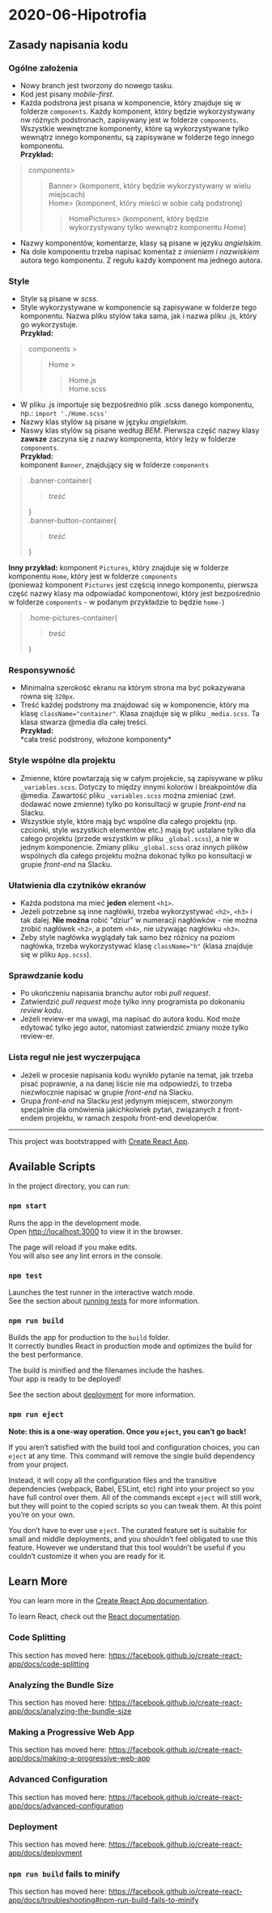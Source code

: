 # 2020-06-Hipotrofia

## Zasady napisania kodu
### Ogólne założenia
- Nowy branch jest tworzony do nowego tasku.
- Kod jest pisany *mobile-first*.
- Każda podstrona jest pisana w komponencie, który znajduje się w folderze `components`. Każdy komponent, który będzie wykorzystywany nw różnych podstronach, zapisywany jest w folderze `components`. Wszystkie wewnętrzne komponenty, które są wykorzystywane tylko wewnątrz innego komponentu, są zapisywane w folderze tego innego komponentu.  
**Przykład:**  
>components>  
>>Banner> (komponent, który będzie wykorzystywany w wielu miejscach)  
>>Home> (komponent, który mieści w sobie całą podstronę)
>>>HomePictures> (komponent, który będzie wykorzystywany tylko wewnątrz komponentu *Home*)  
- Nazwy komponentów, komentarze, klasy są pisane w języku *angielskim*.
- Na dole komponentu trzeba napisać komentaż z *imieniem i nazwiskiem* autora tego komponentu. Z regułu każdy komponent ma jednego autora.

### Style
- Style są pisane w *scss*.
- Style wykorzystywane w komponencie są zapisywane w folderze tego komponentu. Nazwa pliku stylów taka sama, jak i nazwa pliku .js, który go wykorzystuje.  
**Przykład:**  
>components >  
>>Home >  
>>>Home.js  
>>>Home.scss  
- W pliku .js importuje się bezpośrednio plik .scss danego komponentu, np.:
`import './Home.scss'`
- Nazwy klas stylów są pisane w języku *angielskim*.
- Naswy klas stylów są pisane według *BEM*. Pierwsza część nazwy klasy **zawsze** zaczyna się z nazwy komponenta, który leży w folderze `components`.  
**Przykład:**  
komponent `Banner`, znajdujący się w folderze `components`  
>.banner-container{  
>>*treść* 
> 
>}  
>.banner-button-container{  
>>*treść*  
>
>}  

**Inny przykład:**
komponent `Pictures`, który znajduje się w folderze komponentu `Home`, który jest w folderze `components`  
(ponieważ komponent `Pictures` jest częścią innego komponentu, pierwsza część nazwy klasy ma odpowiadać komponentowi, który jest bezpośrednio w folderze `components` - w podanym przykładzie to będzie `home-`)  
>.home-pictures-container{  
>>*treść*  
>
>}  

### Responsywność
- Minimalna szerokość ekranu na którym strona ma być pokazywana równa się `320px`.
- Treść każdej podstrony ma znajdować się w komponencie, który ma klasę `className="container"`. Klasa znajduje się w pliku `_media.scss`. Ta klasa stwarza @media dla całej treści.  
**Przykład:**  
    <div>  
        <Banner photo={bannerPhoto} />  
        <div className="container">  
            *cała treść podstrony, włożone komponenty*  
        </div>  
    </div>  

### Style wspólne dla projektu
- Zmienne, które powtarzają się w całym projekcie, są zapisywane w pliku `_variables.scss`. Dotyczy to między innymi kolorów i breakpointów dla @media. Zawartość pliku `_variables.scss` można zmieniać (zwł. dodawać nowe zmienne) tylko po konsultacji w grupie *front-end* na Slacku.
- Wszystkie style, które mają być wspólne dla całego projektu (np. czcionki, style wszystkich elementów etc.) mają być ustalane tylko dla całego projektu (przede wszystkim w pliku `_global.scss`), a nie w jednym komponencie. Zmiany pliku `_global.scss` oraz innych plików wspólnych dla całego projektu można dokonać tylko po konsultacji w grupie *front-end* na Slacku.

### Ułatwienia dla czytników ekranów
- Każda podstona ma mieć **jeden** element `<h1>`.
- Jeżeli potrzebne są inne nagłówki, trzeba wykorzystywać `<h2>`, `<h3>` i tak dalej. **Nie można** robić "dziur" w numeracji nagłówków - nie można zrobić nagłówek `<h2>`, a potem `<h4>`, nie używając nagłówku `<h3>`.
- Żeby style nagłówka wyglądały tak samo bez różnicy na poziom nagłówka, trzeba wykorzystywać klasę `className="h"` (klasa znajduje się w pliku `App.scss`).

### Sprawdzanie kodu
- Po ukończeniu napisania branchu autor robi *pull request*.
- Zatwierdzić *pull request* może tylko inny programista po dokonaniu *review kodu*.
- Jeżeli review-er ma uwagi, ma napisać do autora kodu. Kod może edytować tylko jego autor, natomiast zatwierdzić zmiany może tylko review-er.

### Lista reguł nie jest wyczerpująca
- Jeżeli w procesie napisania kodu wynikło pytanie na temat, jak trzeba pisać poprawnie, a na danej liście nie ma odpowiedzi, to trzeba niezwłocznie napisać w grupie *front-end* na Slacku.
- Grupa *front-end* na Slacku jest jedynym miejscem, stworzonym specjalnie dla omówienia jakichkolwiek pytań, związanych z front-endem projektu, w ramach zespołu front-end developerów.




***

This project was bootstrapped with [Create React App](https://github.com/facebook/create-react-app).

## Available Scripts

In the project directory, you can run:

### `npm start`

Runs the app in the development mode.<br />
Open [http://localhost:3000](http://localhost:3000) to view it in the browser.

The page will reload if you make edits.<br />
You will also see any lint errors in the console.

### `npm test`

Launches the test runner in the interactive watch mode.<br />
See the section about [running tests](https://facebook.github.io/create-react-app/docs/running-tests) for more information.

### `npm run build`

Builds the app for production to the `build` folder.<br />
It correctly bundles React in production mode and optimizes the build for the best performance.

The build is minified and the filenames include the hashes.<br />
Your app is ready to be deployed!

See the section about [deployment](https://facebook.github.io/create-react-app/docs/deployment) for more information.

### `npm run eject`

**Note: this is a one-way operation. Once you `eject`, you can’t go back!**

If you aren’t satisfied with the build tool and configuration choices, you can `eject` at any time. This command will remove the single build dependency from your project.

Instead, it will copy all the configuration files and the transitive dependencies (webpack, Babel, ESLint, etc) right into your project so you have full control over them. All of the commands except `eject` will still work, but they will point to the copied scripts so you can tweak them. At this point you’re on your own.

You don’t have to ever use `eject`. The curated feature set is suitable for small and middle deployments, and you shouldn’t feel obligated to use this feature. However we understand that this tool wouldn’t be useful if you couldn’t customize it when you are ready for it.

## Learn More

You can learn more in the [Create React App documentation](https://facebook.github.io/create-react-app/docs/getting-started).

To learn React, check out the [React documentation](https://reactjs.org/).

### Code Splitting

This section has moved here: https://facebook.github.io/create-react-app/docs/code-splitting

### Analyzing the Bundle Size

This section has moved here: https://facebook.github.io/create-react-app/docs/analyzing-the-bundle-size

### Making a Progressive Web App

This section has moved here: https://facebook.github.io/create-react-app/docs/making-a-progressive-web-app

### Advanced Configuration

This section has moved here: https://facebook.github.io/create-react-app/docs/advanced-configuration

### Deployment

This section has moved here: https://facebook.github.io/create-react-app/docs/deployment

### `npm run build` fails to minify

This section has moved here: https://facebook.github.io/create-react-app/docs/troubleshooting#npm-run-build-fails-to-minify
